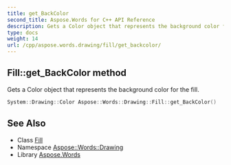 ```yaml
---
title: get_BackColor
second_title: Aspose.Words for C++ API Reference
description: Gets a Color object that represents the background color for the fill.
type: docs
weight: 14
url: /cpp/aspose.words.drawing/fill/get_backcolor/
---
```

## Fill::get_BackColor method


Gets a Color object that represents the background color for the fill.

```cpp
System::Drawing::Color Aspose::Words::Drawing::Fill::get_BackColor()
```

## See Also

* Class [Fill](../)
* Namespace [Aspose::Words::Drawing](../../)
* Library [Aspose.Words](../../../)
